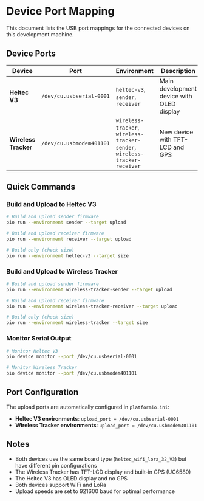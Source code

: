 # Device Port Mapping

This document lists the USB port mappings for the connected devices on this development machine.

## Device Ports

| Device | Port | Environment | Description |
|--------|------|-------------|-------------|
| **Heltec V3** | `/dev/cu.usbserial-0001` | `heltec-v3`, `sender`, `receiver` | Main development device with OLED display |
| **Wireless Tracker** | `/dev/cu.usbmodem401101` | `wireless-tracker`, `wireless-tracker-sender`, `wireless-tracker-receiver` | New device with TFT-LCD and GPS |

## Quick Commands

### Build and Upload to Heltec V3
```bash
# Build and upload sender firmware
pio run --environment sender --target upload

# Build and upload receiver firmware  
pio run --environment receiver --target upload

# Build only (check size)
pio run --environment heltec-v3 --target size
```

### Build and Upload to Wireless Tracker
```bash
# Build and upload sender firmware
pio run --environment wireless-tracker-sender --target upload

# Build and upload receiver firmware
pio run --environment wireless-tracker-receiver --target upload

# Build only (check size)
pio run --environment wireless-tracker --target size
```

### Monitor Serial Output
```bash
# Monitor Heltec V3
pio device monitor --port /dev/cu.usbserial-0001

# Monitor Wireless Tracker
pio device monitor --port /dev/cu.usbmodem401101
```

## Port Configuration

The upload ports are automatically configured in `platformio.ini`:

- **Heltec V3 environments**: `upload_port = /dev/cu.usbserial-0001`
- **Wireless Tracker environments**: `upload_port = /dev/cu.usbmodem401101`

## Notes

- Both devices use the same board type (`heltec_wifi_lora_32_V3`) but have different pin configurations
- The Wireless Tracker has TFT-LCD display and built-in GPS (UC6580)
- The Heltec V3 has OLED display and no GPS
- Both devices support WiFi and LoRa
- Upload speeds are set to 921600 baud for optimal performance
